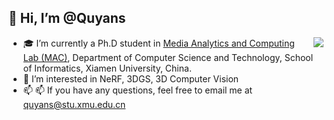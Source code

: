 ## 👋 Hi, I’m @Quyans
<img align="right" src="https://github-readme-stats.vercel.app/api?username=Quyans&show_icons=true&bg_color=ffffff&text_color=718096&theme=cobalt&hide_title=true" />

- 🎓 I’m currently a Ph.D student in [Media Analytics and Computing Lab (MAC)](https://mac.xmu.edu.cn/), Department of Computer Science and Technology, School of Informatics, Xiamen University, China.
- 👀 I’m interested in NeRF, 3DGS, 3D Computer Vision
- 📫 📫 If you have any questions, feel free to email me at quyans@stu.xmu.edu.cn

<!---
Quyans/Quyans is a ✨ special ✨ repository because its `README.md` (this file) appears on your GitHub profile.
You can click the Preview link to take a look at your changes.
--->

<!---
## Popular Repository
<table>
  <thead align="center">
    <tr border: none;>
      <td><b>🎁 Projects</b></td>
      <td><b>⭐ Stars</b></td>
      <td><b>Forks</b></td>
      <td><b>Issues</b></td>
      <td><b>Pull requests</b></td>
    </tr>
  </thead>
  <tbody>
    <tr>
      <td align="center"><a href="https://github.com/Quyans/GOI-Hyperplane"><img src="https://github-readme-stats.vercel.app/api/pin/?username=Quyans&repo=GOI-Hyperplane" /></a></td>
      <td><img alt="Stars" src="https://img.shields.io/github/stars/Quyans/GOI-Hyperplane?style=flat-square&labelColor=343b41"/></td>
      <td><img alt="Forks" src="https://img.shields.io/github/forks/Quyans/GOI-Hyperplane?style=flat-square&labelColor=343b41"/></td>
      <td><img alt="Issues" src="https://img.shields.io/github/issues/Quyans/GOI-Hyperplane?style=flat-square&labelColor=343b41"/></td>
      <td><img alt="Pull Requests" src="https://img.shields.io/github/issues-pr/Quyans/GOI-Hyperplane?style=flat-square&labelColor=343b41"/></td>
    </tr>
    <tr>
      <td align="center"><a href="https://github.com/Quyans/SG-NeRF"><img src="https://github-readme-stats.vercel.app/api/pin/?username=Quyans&repo=SG-NeRF" /></a></td>
      <td><img alt="Stars" src="https://img.shields.io/github/stars/Quyans/SG-NeRF?style=flat-square&labelColor=343b41"/></td>
      <td><img alt="Forks" src="https://img.shields.io/github/forks/Quyans/SG-NeRF?style=flat-square&labelColor=343b41"/></td>
      <td><img alt="Issues" src="https://img.shields.io/github/issues/Quyans/SG-NeRF?style=flat-square&labelColor=343b41"/></td>
      <td><img alt="Pull Requests" src="https://img.shields.io/github/issues-pr/Quyans/SG-NeRF?style=flat-square&labelColor=343b41"/></td>
    </tr>
    <tr>
      <td align="center"><a href="https://github.com/Quyans/ARStudio"><img src="https://github-readme-stats.vercel.app/api/pin/?username=Quyans&repo=ARStudio" /></a></td>
      <td><img alt="Stars" src="https://img.shields.io/github/stars/Quyans/ARStudio?style=flat-square&labelColor=343b41"/></td>
      <td><img alt="Forks" src="https://img.shields.io/github/forks/Quyans/ARStudio?style=flat-square&labelColor=343b41"/></td>
      <td><img alt="Issues" src="https://img.shields.io/github/issues/Quyans/ARStudio?style=flat-square&labelColor=343b41"/></td>
      <td><img alt="Pull Requests" src="https://img.shields.io/github/issues-pr/Quyans/ARStudio?style=flat-square&labelColor=343b41"/></td>
    </tr>
  </tbody>
</table>
--->
